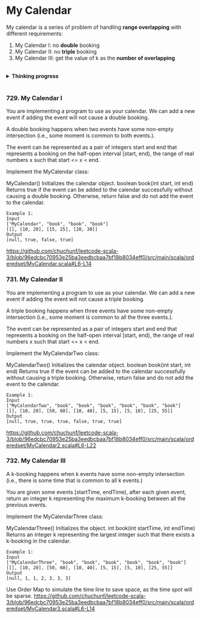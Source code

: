 # My Calendar
My calendar is a series of problem of handling **range overlapping** with different requirements:
1. My Calendar I: no **double** booking
2. My Calendar II: no **triple** booking
3. My Calendar III: get the value of k as the **number of overlapping** 

<br>
<details>
<summary><b>Thinking progress</b></summary>

For two entries to overlap, at least one end of one entry must be within the other entry. 
So the problem is to find out if a number (begin or end of one entry) is smaller than the end and bigger than the begin of another entry.
* An array or list could be used to store the begin and end, but the complexity will be O(n)
* A hashmap provide O(1) look up but, map is not ordered, we have to loop all entries to find out if there is an overlap
* A **sorted set/map** is ideal in this situation, it provides functions such as  minBefore, maxAfter in O(log(n))

Tip: **use the start as key and end as value**, so we can get both ends in a single call.

For **My calendar II**, we can use the same idea to store the start as key and end as value, 
however, we need to the same check twice as double booking is now allowed.

**My calendar III** is a more general case, which is to find the number of overlapping
* We could continue use the same idea, however, we will have to iterate each entry against all entries to find out the max
* We could use an array with the size of max end, uses the index as day and value as number of overlaps, a single pass will get all max. However it will result lots of empty space.
* So again an ordered map is the ideal data structure, it provides the fast lookup and min space requirement,
* Most importantly, the ordered map **keeps the order of begin and end** 

Hence, we could use the start and end as key and the number of overlaps as value, 
1. A single pass of all entries, for start, we add 1 and for end we deduct 1
2. Keep a running max and compare with current overlap for each entry
</details>
<br>

### 729. My Calendar I
You are implementing a program to use as your calendar. We can add a new event if adding the event will not cause a double booking.

A double booking happens when two events have some non-empty intersection (i.e., some moment is common to both events.).

The event can be represented as a pair of integers start and end that represents a booking on the half-open interval [start, end), the range of real numbers x such that start <= x < end.

Implement the MyCalendar class:

MyCalendar() Initializes the calendar object.
boolean book(int start, int end) Returns true if the event can be added to the calendar successfully without causing a double booking. Otherwise, return false and do not add the event to the calendar.

```
Example 1:
Input
["MyCalendar", "book", "book", "book"]
[[], [10, 20], [15, 25], [20, 30]]
Output
[null, true, false, true]
```
https://github.com/chuchunf/leetcode-scala-3/blob/96edcbc70953e25ba3eedbcbaa7bf18b8034eff0/src/main/scala/orderedset/MyCalendar.scala#L6-L14

### 731. My Calendar II
You are implementing a program to use as your calendar. We can add a new event if adding the event will not cause a triple booking.

A triple booking happens when three events have some non-empty intersection (i.e., some moment is common to all the three events.).

The event can be represented as a pair of integers start and end that represents a booking on the half-open interval [start, end), the range of real numbers x such that start <= x < end.

Implement the MyCalendarTwo class:

MyCalendarTwo() Initializes the calendar object.
boolean book(int start, int end) Returns true if the event can be added to the calendar successfully without causing a triple booking. Otherwise, return false and do not add the event to the calendar.
```
Example 1:
Input
["MyCalendarTwo", "book", "book", "book", "book", "book", "book"]
[[], [10, 20], [50, 60], [10, 40], [5, 15], [5, 10], [25, 55]]
Output
[null, true, true, true, false, true, true]
```
https://github.com/chuchunf/leetcode-scala-3/blob/96edcbc70953e25ba3eedbcbaa7bf18b8034eff0/src/main/scala/orderedset/MyCalendar2.scala#L6-L22

### 732. My Calendar III
A k-booking happens when k events have some non-empty intersection (i.e., there is some time that is common to all k events.)

You are given some events [startTime, endTime), after each given event, return an integer k representing the maximum k-booking between all the previous events.

Implement the MyCalendarThree class:

MyCalendarThree() Initializes the object.
int book(int startTime, int endTime) Returns an integer k representing the largest integer such that there exists a k-booking in the calendar.
```
Example 1:
Input
["MyCalendarThree", "book", "book", "book", "book", "book", "book"]
[[], [10, 20], [50, 60], [10, 40], [5, 15], [5, 10], [25, 55]]
Output
[null, 1, 1, 2, 3, 3, 3]
```
Use Order Map to simulate the time line to save space, as the time spot will be sparse.
https://github.com/chuchunf/leetcode-scala-3/blob/96edcbc70953e25ba3eedbcbaa7bf18b8034eff0/src/main/scala/orderedset/MyCalendar3.scala#L6-L14

